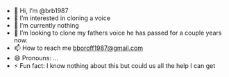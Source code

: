 - 👋 Hi, I’m @brb1987
- 👀 I’m interested in cloning a voice
- 🌱 I’m currently nothing
- 💞️ I’m looking to clone my fathers voice he has passed for a couple years now.
- 📫 How to reach me bboroff1987@gmail.com
- 😄 Pronouns: ...
- ⚡ Fun fact: I know nothing about this but could us all the help I can get

<!---
brb1987/brb1987 is a ✨ special ✨ repository because its `README.md` (this file) appears on your GitHub profile.
You can click the Preview link to take a look at your changes.
--->

